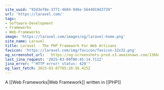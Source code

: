 ```yaml
---
site_uuid: "92d3ef8e-3771-4604-946e-5644019d3739"
url: 'https://laravel.com/'
tags:
- Software-Development
- Frameworks
- Web-Frameworks
image: 'https://laravel.com/images/og/laravel-home.png'
site_name: Laravel
title: Laravel - The PHP Framework For Web Artisans
favicon: 'https://laravel.com/img/favicon/favicon-32x32.png'
og_screenshot_url:   https://og-screenshots-prod.s3.amazonaws.com/1366x768/80/false/9977a69b1c572cc8d9911eae8d7c636b6519e0236188a91859c903391ce4a2b6.jpeg
last_jina_request: '2025-03-09T06:45:14.711Z'
jina_error: "'HTTP error! status: 429'"
og_last_fetch: 2025-03-07T05:20:56.425Z
---
```


A [[Web Frameworks|Web Framework]] written in [[PHP]]

